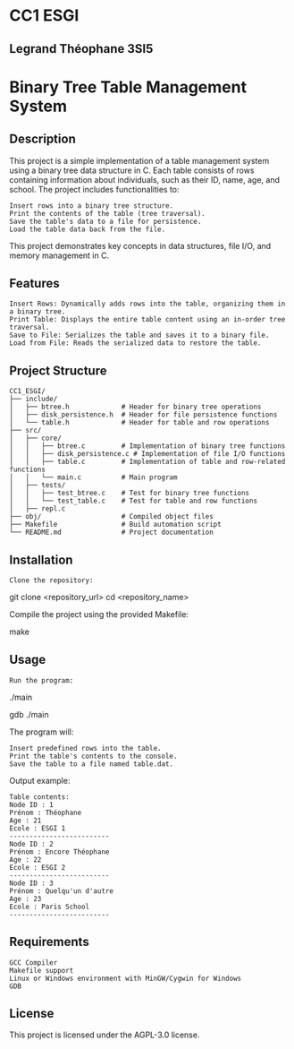 # CC1 ESGI

## Legrand Théophane 3SI5

# Binary Tree Table Management System
## Description

This project is a simple implementation of a table management system using a binary tree data structure in C. Each table consists of rows containing information about individuals, such as their ID, name, age, and school. The project includes functionalities to:

    Insert rows into a binary tree structure.
    Print the contents of the table (tree traversal).
    Save the table's data to a file for persistence.
    Load the table data back from the file.

This project demonstrates key concepts in data structures, file I/O, and memory management in C.

## Features

    Insert Rows: Dynamically adds rows into the table, organizing them in a binary tree.
    Print Table: Displays the entire table content using an in-order tree traversal.
    Save to File: Serializes the table and saves it to a binary file.
    Load from File: Reads the serialized data to restore the table.

## Project Structure

    CC1_ESGI/
    ├── include/
    │   ├── btree.h             # Header for binary tree operations
    │   ├── disk_persistence.h  # Header for file persistence functions
    │   └── table.h             # Header for table and row operations
    ├── src/
    │   ├── core/
    │   │   ├── btree.c         # Implementation of binary tree functions
    │   │   ├── disk_persistence.c # Implementation of file I/O functions
    │   │   ├── table.c         # Implementation of table and row-related functions
    │   │   └── main.c          # Main program
    │   ├── tests/
    │   │   ├── test_btree.c    # Test for binary tree functions
    │   │   └── test_table.c    # Test for table and row functions
    │   ├── repl.c
    ├── obj/                    # Compiled object files
    ├── Makefile                # Build automation script
    └── README.md               # Project documentation

## Installation

    Clone the repository:

git clone <repository_url>
cd <repository_name>

Compile the project using the provided Makefile:

make

## Usage

    Run the program:

./main

gdb ./main

The program will:

    Insert predefined rows into the table.
    Print the table's contents to the console.
    Save the table to a file named table.dat.

Output example:

    Table contents:
    Node ID : 1
    Prénom : Théophane
    Age : 21
    Ecole : ESGI 1
    -------------------------
    Node ID : 2
    Prénom : Encore Théophane
    Age : 22
    Ecole : ESGI 2
    -------------------------
    Node ID : 3
    Prénom : Quelqu'un d'autre
    Age : 23
    Ecole : Paris School
    -------------------------

## Requirements

    GCC Compiler
    Makefile support
    Linux or Windows environment with MinGW/Cygwin for Windows
    GDB

## License

This project is licensed under the AGPL-3.0 license.
